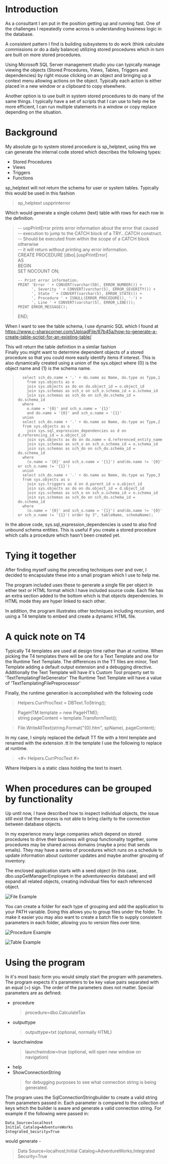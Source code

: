 # Introduction
As a consultant I am put in the position getting up and running fast. 
One of the challenges I repeatedly come across is understanding business logic in the database.

A consistent pattern I find is building subsystems to do work (think calculate commissions or do a daily balance) 
utilizing stored procedures which in turn are built on more stored procedures.

Using Microsoft SQL Server management studio you can typically manage viewing the objects (Stored Procedures, Views, Tables, Triggers and dependencies) 
by right mouse clicking on an object and bringing up a context menu allowing actions on the object.
Typically each action is either placed in a new window or a clipboard to copy elsewhere.

Another option is to use built in system stored procedures to do many of the same things. I typically have a set of scripts that I can use to help me be more efficient, I can run multiple statements in a window or copy replace depending on the situation.



# Background
My absolute go to system stored procedure is sp_helptext, using this we can generate the internal code stored which describes the following types:

- Stored Procedures
- Views
- Triggers
- Functions

sp_helptext will not return the schema for user or system tables. Typically this would be used in this fashion

  > sp_helptext uspprinterror

Which would generate a single column (text) table with rows for each row in the definition.

  > -- uspPrintError prints error information about the error that caused   
-- execution to jump to the CATCH block of a TRY...CATCH construct.   
-- Should be executed from within the scope of a CATCH block otherwise   
-- it will return without printing any error information.  
CREATE PROCEDURE [dbo].[uspPrintError]   
AS  
BEGIN  
    SET NOCOUNT ON;  
  >   
  >     -- Print error information.   
  >     PRINT 'Error ' + CONVERT(varchar(50), ERROR_NUMBER()) +  
  >           ', Severity ' + CONVERT(varchar(5), ERROR_SEVERITY()) +  
  >           ', State ' + CONVERT(varchar(5), ERROR_STATE()) +   
  >           ', Procedure ' + ISNULL(ERROR_PROCEDURE(), '-') +   
  >           ', Line ' + CONVERT(varchar(5), ERROR_LINE());  
  >     PRINT ERROR_MESSAGE();  
  > END;  

When I want to see the table schema, I use dynamic SQL which I found at 
https://www.c-sharpcorner.com/UploadFile/67b45a/how-to-generate-a-create-table-script-for-an-existing-table/

This will return the table definition in a similar fashion  
Finally you might want to determine dependent objects of a stored procedure so that you could more easily identify items if interest. 
This is also dynamically created using a union of the sys.object where {0} is the object name and {1} is the schema name.

  >   	  select sch_do.name + '.' + do.name as Name, do.type as Type,1
  >         from sys.objects as o
  >         join sys.objects as do on do.object_id = o.object_id
  >         join sys.schemas as sch_o on sch_o.schema_id = o.schema_id
  >         join sys.schemas as sch_do on sch_do.schema_id = do.schema_id
  >       where
  >         o.name = '{0}' and sch_o.name = '{1}' 
  >         and do.name = '{0}' and sch_o.name = '{1}'
  >       union
  >       select sch_do.name + '.' + do.name as Name, do.type as Type,2
  >       from sys.objects as o
  >         join sys.sql_expression_dependencies as d on d.referencing_id = o.object_id
  >         join sys.objects as do on do.name = d.referenced_entity_name
  >         join sys.schemas as sch_o on sch_o.schema_id = o.schema_id
  >         join sys.schemas as sch_do on sch_do.schema_id = do.schema_id
  >       where
  >         (o.name = '{0}' and sch_o.name = '{1}') and(do.name != '{0}' or sch_o.name != '{1}')
  >       union
  >       select sch_do.name + '.' + do.name as Name, do.type as Type,3
  >       from sys.objects as o
  >         join sys.triggers as d on d.parent_id = o.object_id
  >         join sys.objects as do on do.object_id = d.object_id
  >         join sys.schemas as sch_o on sch_o.schema_id = o.schema_id
  >         join sys.schemas as sch_do on sch_do.schema_id = do.schema_id
  >       where
  >         (o.name = '{0}' and sch_o.name = '{1}') and(do.name != '{0}' or sch_o.name != '{1}') order by 3", tableName, schemaName);
 

In the above code, sys.sql_expression_dependencies is used to also find unbound schema entities. This is useful if you create a stored procedure which calls a procedure which hasn't been created yet.



# Tying it together
After finding myself using the preceding techniques over and over, I decided to encapsulate these into a small program which I use to help me.

The program included uses these to generate a single file per object in either text or HTML format which I have included source code. Each file has an extra section added to the bottom which is that objects dependencies. In HTML mode they are hyper linked to each other. 


In addition, the program illustrates other techniques including recursion, and using a T4 template to embed and create a dynamic HTML file. 


# A quick note on T4
Typically T4 templates are used at design time rather than at runtime. When picking the T4 templates there will be one for a Text Template and one for the Runtime Text Template.
The differences in the TT files are minor, Text Template adding a default output extension and a debugging directive. Additionally the Text Template will have it's Custom Tool property set to 'TextTemplatingFileGenerator'
The Runtime Text Template will have a value of 'TextTemplatingFilePreprocessor'

Finally, the runtime generation is accomplished with the following code

  > Helpers.CurrProcText = DBText.ToString();

  > PageHTM template = new PageHTM();   
string pageContent = template.TransformText();

  > File.WriteAllText(string.Format("{0}.htm", spName), pageContent);

In my case, I simply replaced the default TT file with a html template and renamed with the extension .tt
In the template I use the following to replace at runtime.

  > <#= Helpers.CurrProcText #>

Where Helpers is a static class holding the text to insert.


# When procedures can be grouped by functionality
Up until now, I have described how to inspect individual objects, the issue still exist that the process is not able to bring clarity to the connection between database objects.

In my experience many large companies which depend on stored procedures to drive their business will group functionality together, some procedures may be shared across domains (maybe a proc that sends emails).
They may have a series of procedures which runs on a schedule to update information about customer updates and maybe another grouping of inventory.

The enclosed application starts with a seed object (in this case, dbo.uspGetManagerEmployee in the adventureworks database) and will expand all related objects, creating individual files for each referenced object.

![File Example](filedisplay.png)


You can create a folder for each type of grouping and add the application to your PATH variable. Doing this allows you to group files under the folder. 
To make it easier you may also want to create a batch file to supply consistent parameters in each folder, allowing you to version files over time.

![Procedure Example](procdisplay.png)

![Table Example](tabledisplay.png)


# Using the program
In it's most basic form you would simply start the program with parameters. The program expects it's parameters to be key value pairs separated with an equal (=) sign. The order of the parameters does not matter. Special parameters are as defined:

- procedure
  > procedure=dbo.CalculateTax
- outputtype
  > outputtype=txt (optional, normally HTML)
- launchwindow
  > launchwindow=true (optional, will open new window on navigation)
- help
- ShowConnectionString
  > for debugging purposes to see what connection string is being generated.
  
The program uses the SqlConnectionStringbuilder to create a valid string from parameters passed in. Each parameter is compared to the collection of keys which the builder is aware and generate a valid connection string. For example if the following were passed in:

	Data_Source=localhost
	Initial_Catalog=AdventureWorks
	Integrated_Security=True

would generate - 
  > Data Source=localhost;Initial Catalog=AdventureWorks;Integrated Security=True



